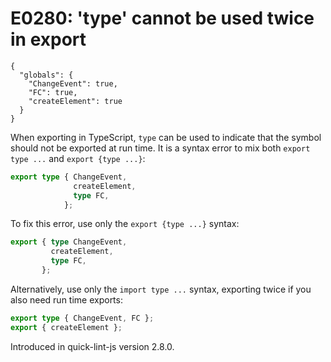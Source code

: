 # E0280: 'type' cannot be used twice in export

```config-for-examples
{
  "globals": {
    "ChangeEvent": true,
    "FC": true,
    "createElement": true
  }
}
```

When exporting in TypeScript, `type` can be used to indicate that the symbol
should not be exported at run time. It is a syntax error to mix both `export
type ...` and `export {type ...}`:

```typescript
export type { ChangeEvent,
              createElement,
              type FC,
            };
```

To fix this error, use only the `export {type ...}` syntax:

```typescript
export { type ChangeEvent,
         createElement,
         type FC,
       };
```

Alternatively, use only the `import type ...` syntax, exporting twice if you
also need run time exports:

```typescript
export type { ChangeEvent, FC };
export { createElement };
```

Introduced in quick-lint-js version 2.8.0.
